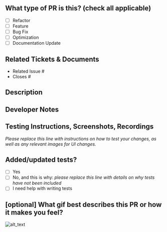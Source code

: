 <!--
     For Work In Progress Pull Requests, please use the Draft PR feature,
     see https://github.blog/2019-02-14-introducing-draft-pull-requests/ for further details.

     Before submitting a Pull Request, please ensure you've done the following:
     - 👷‍♀️ Create small PRs.
       - 📝 Explain any unusual or "clever" design decisions.
       - 📝 List any new dependencies added to Cargo.toml.
     - ✅ Provide tests for your changes.
     - 📝 Use descriptive commit messages.
     - 📗 Update any related documentation and include any relevant screenshots.

     NOTE: CI builds DO NOT run on draft pull requests.
-->

## What type of PR is this? (check all applicable)

- [ ] Refactor
- [ ] Feature
- [ ] Bug Fix
- [ ] Optimization
- [ ] Documentation Update

## Related Tickets & Documents

<!--
For pull requests that relate or close an issue, please include them
below.  We follow [Github's guidance on linking issues to pull requests](https://docs.github.com/en/issues/tracking-your-work-with-issues/linking-a-pull-request-to-an-issue).

For example having the text: "Closes #15" would connect the current pull
request to issue 15. Then when the pull request is merged, Github will
automatically close the issue.
-->

- Related Issue #
- Closes #

## Description

## Developer Notes

## Testing Instructions, Screenshots, Recordings

_Please replace this line with instructions on how to test your changes, as well as any relevant
images for UI changes._

## Added/updated tests?
- [ ] Yes
- [ ] No, and this is why: _please replace this line with details on why tests
      have not been included_
- [ ] I need help with writing tests

## [optional] What gif best describes this PR or how it makes you feel?

![alt_text](gif_link)